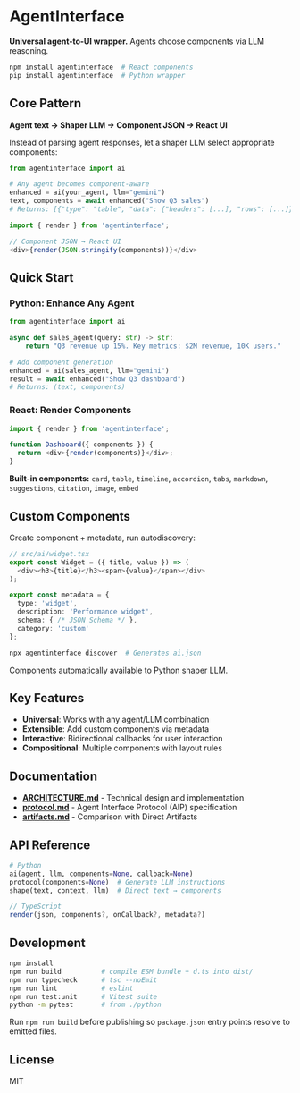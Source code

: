 # AgentInterface

**Universal agent-to-UI wrapper.** Agents choose components via LLM reasoning.

```bash
npm install agentinterface  # React components
pip install agentinterface  # Python wrapper
```

## Core Pattern

**Agent text → Shaper LLM → Component JSON → React UI**

Instead of parsing agent responses, let a shaper LLM select appropriate components:

```python
from agentinterface import ai

# Any agent becomes component-aware
enhanced = ai(your_agent, llm="gemini")
text, components = await enhanced("Show Q3 sales")
# Returns: [{"type": "table", "data": {"headers": [...], "rows": [...]}}]
```

```typescript
import { render } from 'agentinterface';

// Component JSON → React UI
<div>{render(JSON.stringify(components))}</div>
```

## Quick Start

### Python: Enhance Any Agent

```python
from agentinterface import ai

async def sales_agent(query: str) -> str:
    return "Q3 revenue up 15%. Key metrics: $2M revenue, 10K users."

# Add component generation
enhanced = ai(sales_agent, llm="gemini")
result = await enhanced("Show Q3 dashboard")
# Returns: (text, components)
```

### React: Render Components

```typescript
import { render } from 'agentinterface';

function Dashboard({ components }) {
  return <div>{render(components)}</div>;
}
```

**Built-in components:** `card`, `table`, `timeline`, `accordion`, `tabs`, `markdown`, `suggestions`, `citation`, `image`, `embed`

## Custom Components

Create component + metadata, run autodiscovery:

```typescript
// src/ai/widget.tsx
export const Widget = ({ title, value }) => (
  <div><h3>{title}</h3><span>{value}</span></div>
);

export const metadata = {
  type: 'widget',
  description: 'Performance widget',
  schema: { /* JSON Schema */ },
  category: 'custom'
};
```

```bash
npx agentinterface discover  # Generates ai.json
```

Components automatically available to Python shaper LLM.

## Key Features

- **Universal**: Works with any agent/LLM combination
- **Extensible**: Add custom components via metadata
- **Interactive**: Bidirectional callbacks for user interaction
- **Compositional**: Multiple components with layout rules

## Documentation

- **[ARCHITECTURE.md](docs/ARCHITECTURE.md)** - Technical design and implementation
- **[protocol.md](docs/protocol.md)** - Agent Interface Protocol (AIP) specification  
- **[artifacts.md](docs/artifacts.md)** - Comparison with Direct Artifacts

## API Reference

```python
# Python
ai(agent, llm, components=None, callback=None)
protocol(components=None)  # Generate LLM instructions  
shape(text, context, llm)  # Direct text → components
```

```typescript
// TypeScript
render(json, components?, onCallback?, metadata?)
```

## Development

```bash
npm install
npm run build          # compile ESM bundle + d.ts into dist/
npm run typecheck      # tsc --noEmit
npm run lint           # eslint
npm run test:unit      # Vitest suite
python -m pytest       # from ./python
```

Run `npm run build` before publishing so `package.json` entry points resolve to emitted files.

## License

MIT
